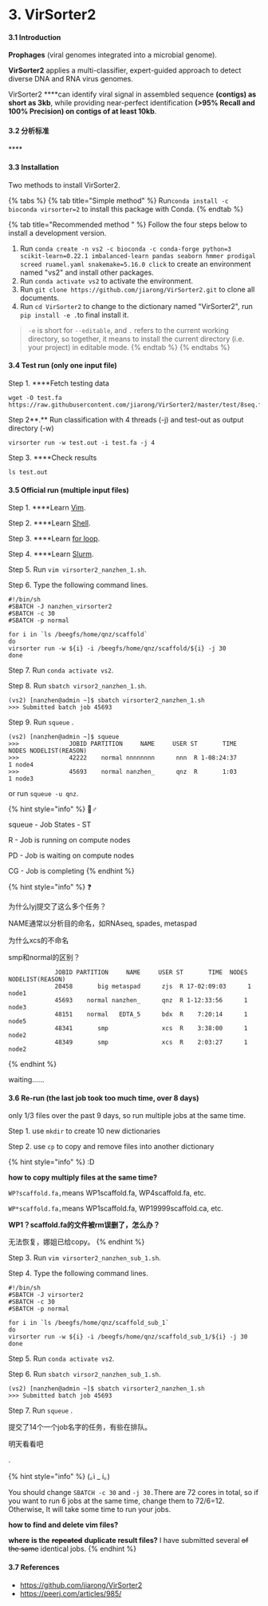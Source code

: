# 3. VirSorter2

#### 3.1 Introduction

**Prophages** \(viral genomes integrated into a microbial genome\).

**VirSorter2** applies a multi-classifier, expert-guided approach to detect diverse DNA and RNA virus genomes.

VirSorter2 ****can identify viral signal in assembled sequence **\(contigs\) as short as 3kb**, while providing near-perfect identification **\(&gt;95% Recall and 100% Precision\) on contigs of at least 10kb**.

#### **3.2 分析标准** 

\*\*\*\*

#### 3.3 Installation 

Two methods to install VirSorter2.

{% tabs %}
{% tab title="Simple method" %}
Run`conda install -c bioconda virsorter=2` to install this package with Conda.
{% endtab %}

{% tab title="Recommended method " %}
Follow the four steps below to install a development version.

1. Run `conda create -n vs2 -c bioconda -c conda-forge python=3 scikit-learn=0.22.1 imbalanced-learn pandas seaborn hmmer prodigal screed ruamel.yaml snakemake=5.16.0 click` to create an environment named "vs2"  and install other packages.
2. Run `conda activate vs2` to activate the environment.
3. Run `git clone https://github.com/jiarong/VirSorter2.git` to clone all documents.
4. Run `cd VirSorter2` to change to the dictionary named "VirSorter2", run `pip install -e .`to final install it.  

> `-e` is short for `--editable`, and `.` refers to the current working directory, so together, it means to install the current directory \(i.e. your project\) in editable mode.
{% endtab %}
{% endtabs %}

#### 3.4 Test run \(only one input file\)

Step 1. ****Fetch testing data

```text
wget -O test.fa https://raw.githubusercontent.com/jiarong/VirSorter2/master/test/8seq.fa 
```

Step 2**.** Run classification with 4 threads \(-j\) and test-out as output directory \(-w\)

```text
virsorter run -w test.out -i test.fa -j 4
```

Step 3. ****Check results

```text
ls test.out
```

#### 3.5 Official run \(multiple input files\)

Step 1. ****Learn [Vim](vim.md).

Step 2. ****Learn [Shell](shell-jiao-ben.md).

Step 3. ****Learn [for loop](3.-loops-for-while-and-until.md).

Step 4. ****Learn [Slurm](4.-slurm.md).

Step 5. Run `vim virsorter2_nanzhen_1.sh`.

Step 6. Type the following command lines.

```text
#!/bin/sh
#SBATCH -J nanzhen_virsorter2
#SBATCH -c 30
#SBATCH -p normal

for i in `ls /beegfs/home/qnz/scaffold`
do
virsorter run -w ${i} -i /beegfs/home/qnz/scaffold/${i} -j 30
done

```

Step 7. Run `conda activate vs2`.

Step 8. Run `sbatch virsor2_nanzhen_1.sh`.

```text
(vs2) [nanzhen@admin ~]$ sbatch virsorter2_nanzhen_1.sh
>>> Submitted batch job 45693
```

Step 9. Run `squeue` .

```text
(vs2) [nanzhen@admin ~]$ squeue
>>>              JOBID PARTITION     NAME     USER ST       TIME  NODES NODELIST(REASON) 
>>>              42222    normal nnnnnnnn      nnn  R 1-08:24:37      1 node4 
>>>              45693    normal nanzhen_      qnz  R       1:03      1 node3 

```

or run `squeue -u qnz`.

{% hint style="info" %}
🧙♂ 

squeue - Job States - ST

R - Job is running on compute nodes 

PD - Job is waiting on compute nodes 

CG - Job is completing
{% endhint %}

{% hint style="info" %}
❓ 

为什么lyj提交了这么多个任务？

NAME通常以分析目的命名，如RNAseq, spades, metaspad

为什么xcs的不命名

smp和normal的区别？

```text
             JOBID PARTITION     NAME     USER ST       TIME  NODES NODELIST(REASON) 
             20458       big metaspad      zjs  R 17-02:09:03      1 node1 
             45693    normal nanzhen_      qnz  R 1-12:33:56      1 node3 
             48151    normal   EDTA_5      bdx  R    7:20:14      1 node5 
             48341       smp               xcs  R    3:38:00      1 node2 
             48349       smp               xcs  R    2:03:27      1 node2 

```
{% endhint %}

waiting......

#### 3.6 Re-run \(the last job took too much time, over 8 days\)

only 1/3 files over the past 9 days, so run multiple jobs at the same time.

Step 1. use `mkdir` to create 10 new dictionaries

Step 2. use `cp` to copy and remove files into another dictionary

{% hint style="info" %}
:D

**how to copy multiply files at the same time?**

`WP?scaffold.fa,`means WP1scaffold.fa, WP4scaffold.fa, etc.

`WP*scaffold.fa,`means WP1scaffold.fa, WP19999scaffold.ca, etc.

**WP1？scaffold.fa的文件被rm误删了，怎么办？**

无法恢复，娜姐已给copy。
{% endhint %}

Step 3. Run `vim virsorter2_nanzhen_sub_1.sh`.

Step 4. Type the following command lines.

```text
#!/bin/sh
#SBATCH -J virsorter2
#SBATCH -c 30
#SBATCH -p normal

for i in `ls /beegfs/home/qnz/scaffold_sub_1`
do
virsorter run -w ${i} -i /beegfs/home/qnz/scaffold_sub_1/${i} -j 30
done

```

Step 5. Run `conda activate vs2`.

Step 6. Run `sbatch virsor2_nanzhen_sub_1.sh`.

```text
(vs2) [nanzhen@admin ~]$ sbatch virsorter2_nanzhen_1.sh
>>> Submitted batch job 45693
```

Step 7. Run `squeue` .

提交了14个一个job名字的任务，有些在排队。

明天看看吧

.



{% hint style="info" %}
\(｡ì \_ í｡\)

You should change `SBATCH -c 30` and `-j 30.`There are 72 cores in total, so if you want to run 6 jobs at the same time, change them to 72/6=12. Otherwise, It will take some time to run your jobs.

**how to find and delete vim files?**

**where is the** ~~**repeated**~~ **duplicate result files?** I have submitted several ~~of the same~~ identical jobs.
{% endhint %}









#### 3.7 References

* https://github.com/jiarong/VirSorter2
* https://peerj.com/articles/985/ 

